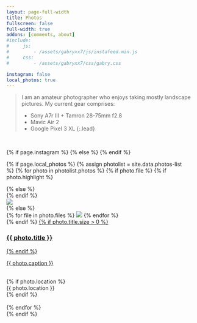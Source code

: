 ```yaml
---
layout: page-full-width
title: Photos
fullscreen: false
full-width: true
addons: [comments, about]
#include:
#     js:
#         - /assets/gabryxx7/js/instafeed.min.js
#     css: 
#         - /assets/gabryxx7/css/gabry.css 

instagram: false
local_photos: true
---
```


> I am an amateur photographer who enjoys taking mostly landscape pictures. My current gear comprises:
> - Sony A7r III + Tamron 28-75mm f2.8
> - Mavic Air 2
> - Google Pixel 3 XL
{:.lead}
<!-- {:.message} -->
    

 <div class="columns">
    <div id="instafeed">
    <hy-img data-ignore>
        <span class="loading" slot="loading">
            <span class="icon-cog"></span>
        </span>
        <br/>
    </hy-img>


{% if page.instagram %}
    <script type="text/javascript">
        // $("#instafeed").attr("test","ciao");
        var feed = new Instafeed({
            target: 'instafeed',
            get: 'user',
            sortBy: 'most-recent',
            resolution: 'standard_resolution',
            userId: '{{ site.instagram.user_id }}',
            accessToken: '{{ site.instagram.access_token }}',
            clientId: '{{ site.instagram.client_id }}',
            limit: '100',
            template: {% raw %}"<article class='photo-card'> <div class='photo-card-img img'><img data-ignore src='{{image}}' loading='lazy'></img></div><a href='{{link}}' class='no-hover no-print-link photo-card-caption'><div class='img-title'>  </div> <div class='img-descr'> {{caption}} </div> </a></article>"{% endraw %},
            success: function(response){
                $("#instafeed hy-img").remove();
                console.log("Instafeed.js response", response);
            }
        });
        feed.run();
    </script>
{% else %}
    <script type="text/javascript">
        $("#instafeed hy-img").remove();
    </script>
{% endif %}

{% if page.local_photos %}
    {% assign photolist = site.data.photos-list %}
    {% for photo in photolist.photos %}
        {% if photo.file %}
            {% if photo.highlight %}
                <article class='photo-card' style="flex: 0 1 auto;">
            {% else %}
                <article class='photo-card'>
            {% endif %}
                <div class='photo-card-img img'>
                    <img data-ignore src='{{ photolist.preview_folder }}{{ photo.file }}' loading='lazy'/>
                </div>
        {% else %}  
            <article class='photo-card multiple multi-{{ photo.files.size }}'>
                <div class='photo-card-img img'>
                {% for file in photo.files %}
                    <img data-ignore src='{{ photolist.preview_folder }}{{ file }}' loading='lazy'/>
                {% endfor %}    
                </div>
        {% endif %}
        <a href='{{ photo.url }}' class='no-hover no-print-link photo-card-caption'>
            {% if photo.title.size > 0 %}
                <div class='img-title'> <h3>{{ photo.title }}</h3></div>
            {% endif %}
            <div class='img-descr'> <p> {{ photo.caption }} </p> </div>
        </a>     
    {% if photo.location %}
        <div class="location"> <span class="icon-location2" style="font-size: 0.9rem;"> </span> {{ photo.location }}</div>
    {% endif %}
    </article>  
    {% endfor %}    
{% endif %}
    </div>
</div>
